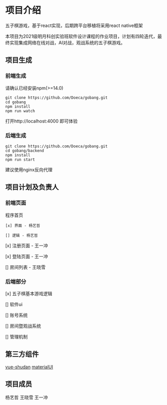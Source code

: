 ﻿# 项目介绍
五子棋游戏，基于react实现，后期跨平台移植将采用react native框架

本项目为2021级明月科创实验班软件设计课程的作业项目，计划有四轮迭代，最终实现集成网络在线对战，AI对战，观战系统的五子棋游戏。

## 项目生成

### 前端生成
请确认已经安装npm(>=14.0)
```
git clone https://github.com/Doeca/gobang.git
cd gobang
npm install
npm run watch
```
打开http://localhost:4000 即可体验

### 后端生成
```
git clone https://github.com/Doeca/gobang.git
cd gobang/backend
npm install
npm run start
```
建议使用nginx反向代理

## 项目计划及负责人

### 前端页面
程序首页

    [x] 界面 - 杨艺哲
    
    [] 逻辑 - 杨艺哲

[x] 注册页面 - 王一冲

[x] 登陆页面 - 王一冲

[] 房间列表 - 王晓雪

### 后端部分
[x] 五子棋基本游戏逻辑

[] 软件ui

[] 账号系统

[] 房间暨观战系统

[] 管理机制

## 第三方组件
[vue-shudan](https://github.com/roocky-lab/vue-shudan)
[materialUI](#)

## 项目成员
杨艺哲
王晓雪
王一冲